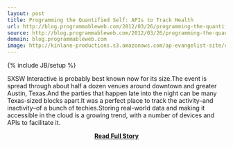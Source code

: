 ```yaml
---
layout: post
title: Programming the Quantified Self: APIs to Track Health
url: http://blog.programmableweb.com/2012/03/26/programming-the-quantified-self-apis-to-track-health/
source: http://blog.programmableweb.com/2012/03/26/programming-the-quantified-self-apis-to-track-health/
domain: blog.programmableweb.com
image: http://kinlane-productions.s3.amazonaws.com/ap-evangelist-site/curated/screenshots/9352_api500_com.png
---
```

{% include JB/setup %}<p>SXSW Interactive is probably best known now for its size.The event is spread through about half a dozen venues around downtown and greater Austin, Texas.And the parties that happen late into the night can be many Texas-sized blocks apart.It was a perfect place to track the activity–and inactivity–of a bunch of techies.Storing real-world data and making it accessible in the cloud is a growing trend, with a number of devices and APIs to facilitate it.</p>
<center><p><a href="http://blog.programmableweb.com/2012/03/26/programming-the-quantified-self-apis-to-track-health/" style='padding:25px; font-sze:18px; font-weight: bold;'>Read Full Story</a></p></center>
